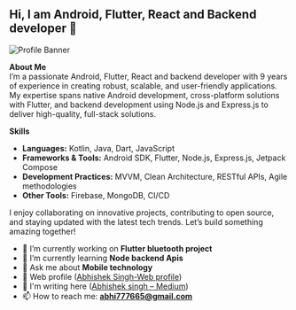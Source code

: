 ## Hi, I am Android, Flutter, React and Backend developer 👋



![Profile Banner](https://camo.githubusercontent.com/06df54e9dddcb36e31870a0fcada7672b0b4092c7b978555586d7b79ea2e01fd/68747470733a2f2f6d65646961332e67697068792e636f6d2f6d656469612f76312e59326c6b505463354d4749334e6a4578626e56324d6a64796132597a614739705a326734615868694e6a56336257566864486c315a544a76596a4a6d616a42715a474e314d795a6c634431324d563970626e526c636d35686246396e61575a66596e6c666157516d593351395a772f4c384b36326954446b7a4758362f67697068792e77656270) 

**About Me**  
I’m a passionate Android, Flutter, React and backend developer with 9 years of experience in creating robust, scalable, and user-friendly applications. My expertise spans native Android development, cross-platform solutions with Flutter, and backend development using Node.js and Express.js to deliver high-quality, full-stack solutions.  


**Skills**  
- **Languages:** Kotlin, Java, Dart, JavaScript  
- **Frameworks & Tools:** Android SDK, Flutter, Node.js, Express.js, Jetpack Compose  
- **Development Practices:** MVVM, Clean Architecture, RESTful APIs, Agile methodologies  
- **Other Tools:** Firebase, MongoDB, CI/CD  

I enjoy collaborating on innovative projects, contributing to open source, and staying updated with the latest tech trends. Let’s build something amazing together!  

- 🔭 I’m currently working on **Flutter bluetooth project**
- 🌱 I’m currently learning **Node backend Apis**
- 💬 Ask me about **Mobile technology**
- 💬 Web profile  ([Abhishek Singh-Web profile](https://777665abhi.github.io/Web-Profile/))
- 💬 I'm writing here ([Abhishek singh – Medium](https://medium.com/@abhi.777665))
- 📫 How to reach me: **abhi777665@gmail.com**
